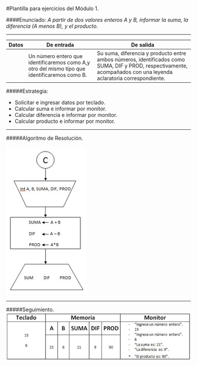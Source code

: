 #Plantilla para ejercicios del Módulo 1.

####Enunciado:
*A partir de dos valores enteros A y B, informar la suma, la diferencia (A menos B), y el producto.*
___
| Datos | De entrada | De salida |
|-------|------------|-----------|
|       | Un número entero que identificaremos como A,y otro del mismo tipo que identificaremos como B. | Su suma, diferencia y producto entre ambos números, identificados como SUMA, DIF y PROD, respectivamente, acompañados con una leyenda aclaratoria correspondiente. |

#####Estrategia:
* Solicitar e ingresar datos por teclado.
* Calcular suma e informar por monitor.
* Calcular diferencia e informar por monitor.
* Calcular producto e informar por monitor.

___

#####Algoritmo de Resolución.

![AlgoritmoResolucion](M1-1-AlgResolucion.JPG "Algoritmo de Resolucion")
___
#####Seguimiento.
![Seguimiento](M1-1-Seguimiento.JPG "revolunet logo")
